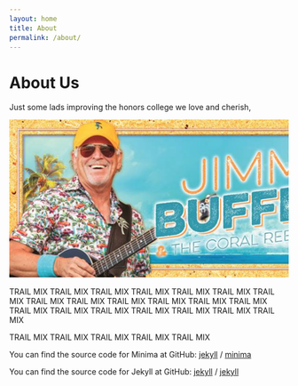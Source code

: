 ```yaml
---
layout: home
title: About
permalink: /about/
---
```

<!---Top of Jumbotron--->
<div class="jumbotron">
  <h1 class="display-4">About Us</h1>
  <p class="lead">Just some lads improving the honors college we love and cherish,<br /> </p>
</div>
<!---Bottom of Jumbotron--->

<div class="jumbotron">
    <img src="./images/download.png" class="d-block w-100 rounded-lg">
</div>

TRAIL MIX TRAIL MIX TRAIL MIX TRAIL MIX TRAIL MIX
TRAIL MIX TRAIL MIX TRAIL MIX TRAIL MIX TRAIL MIX
TRAIL MIX TRAIL MIX TRAIL MIX TRAIL MIX TRAIL MIX
TRAIL MIX TRAIL MIX TRAIL MIX TRAIL MIX TRAIL MIX

TRAIL MIX TRAIL MIX TRAIL MIX TRAIL MIX TRAIL MIX



You can find the source code for Minima at GitHub:
[jekyll][jekyll-organization] /
[minima](https://github.com/jekyll/minima)

You can find the source code for Jekyll at GitHub:
[jekyll][jekyll-organization] /
[jekyll](https://github.com/jekyll/jekyll)


[jekyll-organization]: https://github.com/jekyll
